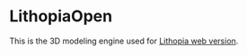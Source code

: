 # LithopiaOpen

This is the 3D modeling engine used for [Lithopia web version](http://maker.dongguk.edu/).
